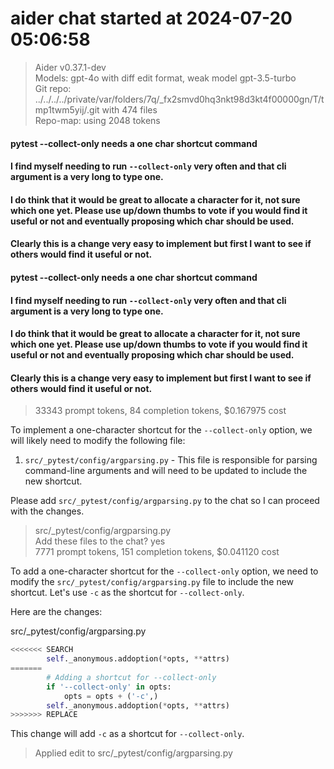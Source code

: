 
# aider chat started at 2024-07-20 05:06:58

> Aider v0.37.1-dev  
> Models: gpt-4o with diff edit format, weak model gpt-3.5-turbo  
> Git repo: ../../../../private/var/folders/7q/_fx2smvd0hq3nkt98d3kt4f00000gn/T/tmp1twm5yij/.git with 474 files  
> Repo-map: using 2048 tokens  

#### pytest --collect-only needs a one char shortcut command  
#### I find myself needing to run `--collect-only` very often and that cli argument is a very long to type one.   
####   
#### I do think that it would be great to allocate a character for it, not sure which one yet. Please use up/down thumbs to vote if you would find it useful or not and eventually proposing which char should be used.   
####   
#### Clearly this is a change very easy to implement but first I want to see if others would find it useful or not.  
#### pytest --collect-only needs a one char shortcut command  
#### I find myself needing to run `--collect-only` very often and that cli argument is a very long to type one.   
####   
#### I do think that it would be great to allocate a character for it, not sure which one yet. Please use up/down thumbs to vote if you would find it useful or not and eventually proposing which char should be used.   
####   
#### Clearly this is a change very easy to implement but first I want to see if others would find it useful or not.  
> 33343 prompt tokens, 84 completion tokens, $0.167975 cost  

To implement a one-character shortcut for the `--collect-only` option, we will likely need to modify the following file:

1. `src/_pytest/config/argparsing.py` - This file is responsible for parsing command-line arguments and will need to be updated to include the new shortcut.

Please add `src/_pytest/config/argparsing.py` to the chat so I can proceed with the changes.

> src/_pytest/config/argparsing.py  
> Add these files to the chat? yes  
> 7771 prompt tokens, 151 completion tokens, $0.041120 cost  

To add a one-character shortcut for the `--collect-only` option, we need to modify the `src/_pytest/config/argparsing.py` file to include the new shortcut. Let's use `-c` as the shortcut for `--collect-only`.

Here are the changes:

src/_pytest/config/argparsing.py
```python
<<<<<<< SEARCH
        self._anonymous.addoption(*opts, **attrs)
=======
        # Adding a shortcut for --collect-only
        if '--collect-only' in opts:
            opts = opts + ('-c',)
        self._anonymous.addoption(*opts, **attrs)
>>>>>>> REPLACE
```

This change will add `-c` as a shortcut for `--collect-only`.

> Applied edit to src/_pytest/config/argparsing.py  
